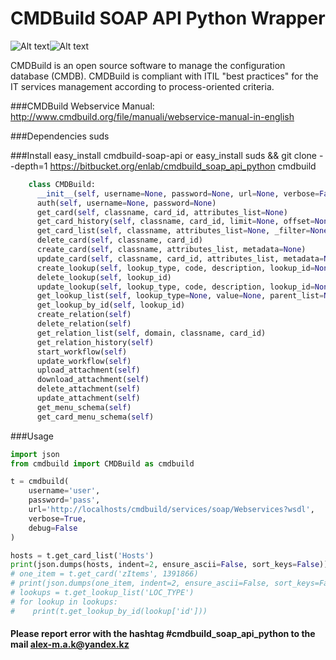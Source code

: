 # CMDBuild SOAP API Python Wrapper
![Alt text](http://www.cmdbuild.org/logo.png)![Alt text](https://www.python.org/static/opengraph-icon-200x200.png)

CMDBuild is an open source software to manage the configuration database (CMDB).
CMDBuild is compliant with ITIL "best practices" for the IT services management according to process-oriented criteria.

###CMDBuild Webservice Manual:
   http://www.cmdbuild.org/file/manuali/webservice-manual-in-english
   
###Dependencies
   suds
   
###Install
   easy_install cmdbuild-soap-api
   or easy_install suds && git clone --depth=1 https://bitbucket.org/enlab/cmdbuild_soap_api_python cmdbuild
   
```python
    class CMDBuild:
      __init__(self, username=None, password=None, url=None, verbose=False, debug=False)
      auth(self, username=None, password=None)
      get_card(self, classname, card_id, attributes_list=None)
      get_card_history(self, classname, card_id, limit=None, offset=None)
      get_card_list(self, classname, attributes_list=None, _filter=None, filter_sq_operator=None, order_type=None, limit=None, offset=None, full_text_query=None, cql_query=None, cql_query_parameters=None)
      delete_card(self, classname, card_id)
      create_card(self, classname, attributes_list, metadata=None)
      update_card(self, classname, card_id, attributes_list, metadata=None, begin_date=None)
      create_lookup(self, lookup_type, code, description, lookup_id=None, notes=None, parent_id=None, position=None)
      delete_lookup(self, lookup_id)
      update_lookup(self, lookup_type, code, description, lookup_id=None, notes=None, parent_id=None, position=None)
      get_lookup_list(self, lookup_type=None, value=None, parent_list=None)
      get_lookup_by_id(self, lookup_id)
      create_relation(self)
      delete_relation(self)
      get_relation_list(self, domain, classname, card_id)
      get_relation_history(self)
      start_workflow(self)
      update_workflow(self)
      upload_attachment(self)
      download_attachment(self)
      delete_attachment(self)
      update_attachment(self)
      get_menu_schema(self)
      get_card_menu_schema(self)
```

###Usage
```python
import json
from cmdbuild import CMDBuild as cmdbuild

t = cmdbuild(
    username='user',
    password='pass',
    url='http://localhosts/cmdbuild/services/soap/Webservices?wsdl',
    verbose=True,
    debug=False
)

hosts = t.get_card_list('Hosts')
print(json.dumps(hosts, indent=2, ensure_ascii=False, sort_keys=False))
# one_item = t.get_card('zItems', 1391866)
# print(json.dumps(one_item, indent=2, ensure_ascii=False, sort_keys=False))
# lookups = t.get_lookup_list('LOC_TYPE')
# for lookup in lookups:
#    print(t.get_lookup_by_id(lookup['id']))
```

#### Please report error with the hashtag **#cmdbuild_soap_api_python** to the mail <alex-m.a.k@yandex.kz>
